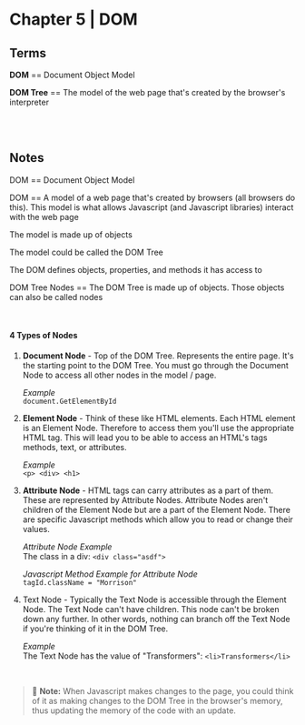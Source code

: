 # Chapter 5 | DOM

## Terms

<b>DOM</b> == Document Object Model

<b>DOM Tree</b> == The model of the web page that's created by the browser's interpreter

<br><br>

## Notes

DOM == Document Object Model

DOM == A model of a web page that's created by browsers (all browsers do this). This model is what allows Javascript (and Javascript libraries) interact with the web page

The model is made up of objects

The model could be called the DOM Tree

The DOM defines objects, properties, and methods it has access to

DOM Tree Nodes == The DOM Tree is made up of objects. Those objects can also be called nodes

<br>

#### 4 Types of Nodes

1. <b>Document Node</b> - Top of the DOM Tree. Represents the entire page. It's the starting point to the DOM Tree. You must go through the Document Node to access all other nodes in the model / page.

   _Example_  
   `document.GetElementById`

1. <b>Element Node</b> - Think of these like HTML elements. Each HTML element is an Element Node. Therefore to access them you'll use the appropriate HTML tag. This will lead you to be able to access an HTML's tags methods, text, or attributes.

   _Example_  
   `<p> <div> <h1>`

1. <b>Attribute Node</b> - HTML tags can carry attributes as a part of them. These are represented by Attribute Nodes. Attribute Nodes aren't children of the Element Node but are a part of the Element Node. There are specific Javascript methods which allow you to read or change their values.

   _Attribute Node Example_  
   The class in a div: `<div class="asdf">`

   _Javascript Method Example for Attribute Node_  
   `tagId.className = "Morrison"`

1. Text Node - Typically the Text Node is accessible through the Element Node. The Text Node can't have children. This node can't be broken down any further. In other words, nothing can branch off the Text Node if you're thinking of it in the DOM Tree.

   _Example_  
   The Text Node has the value of "Transformers": `<li>Transformers</li>`

<br>

> :memo: **Note:** When Javascript makes changes to the page, you could think of it as making changes to the DOM Tree in the browser's memory, thus updating the memory of the code with an update.

